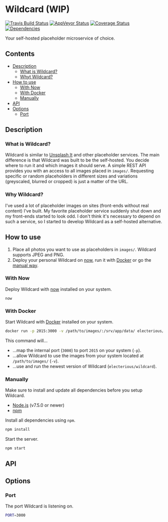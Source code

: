 # Wildcard (WIP)

[![Travis Build Status](https://travis-ci.org/electerious/Wildcard.svg?branch=master)](https://travis-ci.org/electerious/Wildcard) [![AppVeyor Status](https://ci.appveyor.com/api/projects/status/4euakl9pruvmls16?svg=true)](https://ci.appveyor.com/project/electerious/wildcard) [![Coverage Status](https://coveralls.io/repos/github/electerious/Wildcard/badge.svg?branch=master)](https://coveralls.io/github/electerious/Wildcard?branch=master) [![Dependencies](https://david-dm.org/electerious/Wildcard.svg)](https://david-dm.org/electerious/Wildcard#info=dependencies)

Your self-hosted placeholder microservice of choice.

## Contents

- [Description](#description)
	- [What is Wildcard?](#what-is-wildcard)
	- [Whyt Wildcard?](#why-wildcard)
- [How to use](#how-to-use)
	- [With Now](#with-now)
	- [With Docker](#with-docker)
	- [Manually](#manually)
- [API](#api)
- [Options](#options)
	- [Port](#port)

## Description

### What is Wildcard?

Wildcard is similar to [Unsplash It](https://unsplash.it) and other placeholder services. The main difference is that Wildcard was built to be the self-hosted. You decide where to run it and which images it should serve. A simple REST API provides you with an access to all images placed in `images/`. Requesting specific or random placeholders in different sizes and variations (greyscaled, blurred or cropped) is just a matter of the URL.

### Why Wildcard?

I've used a lot of placeholder images on sites (front-ends without real content) I've built. My favorite placeholder service suddenly shut down and my front-ends started to look odd. I don't think it's necessary to depend on such a service, so I started to develop Wildcard as a self-hosted alternative.

## How to use

1. Place all photos you want to use as placeholders in `images/`. Wildcard supports JPEG and PNG.
2. Deploy your personal Wildcard on [now](#with-now), run it with [Docker](#with-docker) or go the [manual way](#manually).

### With Now

Deploy Wildcard with [now](https://zeit.co/now) installed on your system.

```
now
```

### With Docker

Start Wildcard with [Docker](https://docker.com) installed on your system.

```sh
docker run -p 2015:3000 -v /path/to/images/:/srv/app/data/ electerious/wildcard
```

This command will…

- …map the internal port (`3000`) to port `2015` on your system (`-p`).
- …allow Wildcard to use the images from your system located at `/path/to/images/` (`-v`).
- …use and run the newest version of Wildcard (`electerious/wildcard`).

### Manually

Make sure to install and update all dependencies before you setup Wildcard.

- [Node.js](https://nodejs.org/en/) (v7.5.0 or newer)
- [npm](https://www.npmjs.com)

Install all dependencies using `npm`.

```sh
npm install
```

Start the server.

```sh
npm start
```

## API

## Options

### Port

The port Wildcard is listening on.

```sh
PORT=3000
```
